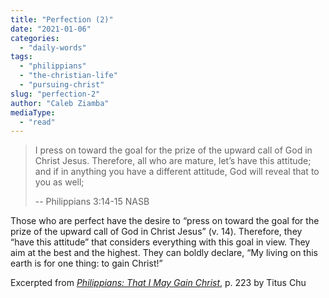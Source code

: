```yaml
---
title: "Perfection (2)"
date: "2021-01-06"
categories: 
  - "daily-words"
tags: 
  - "philippians"
  - "the-christian-life"
  - "pursuing-christ"
slug: "perfection-2"
author: "Caleb Ziamba"
mediaType: 
  - "read"
---
```


> I press on toward the goal for the prize of the upward call of God in Christ Jesus. Therefore, all who are mature, let’s have this attitude; and if in anything you have a different attitude, God will reveal that to you as well;
> 
> \-- Philippians 3:14-15 NASB

Those who are perfect have the desire to “press on toward the goal for the prize of the upward call of God in Christ Jesus” (v. 14). Therefore, they “have this attitude” that considers everything with this goal in view. They aim at the best and the highest. They can boldly declare, “My living on this earth is for one thing: to gain Christ!”

Excerpted from _[Philippians: That I May Gain Christ](https://www.asweetsavor.org/book-philippians/)_, p. 223 by Titus Chu
